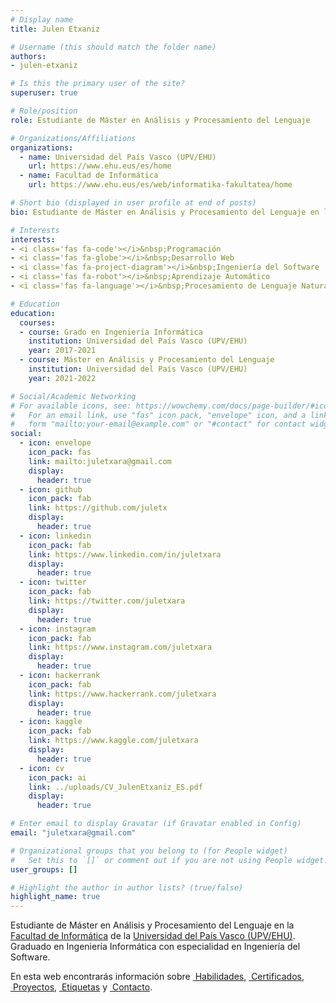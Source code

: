 ```yaml
---
# Display name
title: Julen Etxaniz

# Username (this should match the folder name)
authors:
- julen-etxaniz

# Is this the primary user of the site?
superuser: true

# Role/position
role: Estudiante de Máster en Análisis y Procesamiento del Lenguaje

# Organizations/Affiliations
organizations:
  - name: Universidad del País Vasco (UPV/EHU)
    url: https://www.ehu.eus/es/home
  - name: Facultad de Informática
    url: https://www.ehu.eus/es/web/informatika-fakultatea/home

# Short bio (displayed in user profile at end of posts)
bio: Estudiante de Máster en Análisis y Procesamiento del Lenguaje en la [Facultad de Informática](https://www.ehu.eus/es/web/informatika-fakultatea/home) de la [Universidad del País Vasco (UPV/EHU)](https://www.ehu.eus/es/home). Graduado en Ingeniería Informática con especialidad en Ingeniería del Software.

# Interests
interests:
- <i class='fas fa-code'></i>&nbsp;Programación
- <i class='fas fa-globe'></i>&nbsp;Desarrollo Web
- <i class='fas fa-project-diagram'></i>&nbsp;Ingeniería del Software
- <i class='fas fa-robot'></i>&nbsp;Aprendizaje Automático
- <i class='fas fa-language'></i>&nbsp;Procesamiento de Lenguaje Natural

# Education
education:
  courses:
  - course: Grado en Ingeniería Informática
    institution: Universidad del País Vasco (UPV/EHU)
    year: 2017-2021
  - course: Máster en Análisis y Procesamiento del Lenguaje
    institution: Universidad del País Vasco (UPV/EHU)
    year: 2021-2022

# Social/Academic Networking
# For available icons, see: https://wowchemy.com/docs/page-builder/#icons
#   For an email link, use "fas" icon pack, "envelope" icon, and a link in the
#   form "mailto:your-email@example.com" or "#contact" for contact widget.
social:
  - icon: envelope
    icon_pack: fas
    link: mailto:juletxara@gmail.com
    display:
      header: true
  - icon: github
    icon_pack: fab
    link: https://github.com/juletx
    display:
      header: true
  - icon: linkedin
    icon_pack: fab
    link: https://www.linkedin.com/in/juletxara
    display:
      header: true
  - icon: twitter
    icon_pack: fab
    link: https://twitter.com/juletxara
    display:
      header: true
  - icon: instagram
    icon_pack: fab
    link: https://www.instagram.com/juletxara
    display:
      header: true
  - icon: hackerrank
    icon_pack: fab
    link: https://www.hackerrank.com/juletxara
    display:
      header: true
  - icon: kaggle
    icon_pack: fab
    link: https://www.kaggle.com/juletxara
    display:
      header: true
  - icon: cv
    icon_pack: ai
    link: ../uploads/CV_JulenEtxaniz_ES.pdf
    display:
      header: true

# Enter email to display Gravatar (if Gravatar enabled in Config)
email: "juletxara@gmail.com"

# Organizational groups that you belong to (for People widget)
#   Set this to `[]` or comment out if you are not using People widget.
user_groups: []

# Highlight the author in author lists? (true/false)
highlight_name: true
---
```


Estudiante de Máster en Análisis y Procesamiento del Lenguaje en la [Facultad de Informática](https://www.ehu.eus/es/web/informatika-fakultatea/home) de la [Universidad del País Vasco (UPV/EHU)](https://www.ehu.eus/es/home). Graduado en Ingeniería Informática con especialidad en Ingeniería del Software.

En esta web encontrarás información sobre [<i class='fas fa-check'></i>&nbsp;Habilidades](#skills), [<i class='fas fa-award'></i>&nbsp;Certificados](#accomplishments), [<i class='fas fa-code'></i>&nbsp;Proyectos](#projects), [<i class='fas fa-tags'></i>&nbsp;Etiquetas](#tags) y [<i class='fas fa-envelope'></i>&nbsp;Contacto](#contact).
